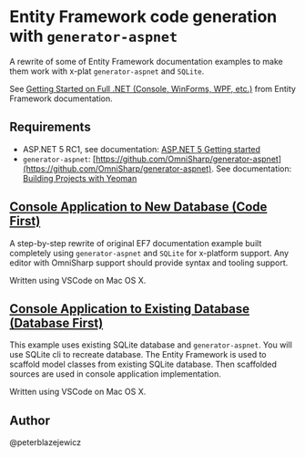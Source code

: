 # Entity Framework code generation with `generator-aspnet`

A rewrite of some of Entity Framework documentation examples to make them work with x-plat `generator-aspnet` and `SQLite`.

See [Getting Started on Full .NET (Console, WinForms, WPF, etc.)](http://ef.readthedocs.org/en/latest/) from Entity Framework documentation.

## Requirements

* ASP.NET 5 RC1, see documentation: [ASP.NET 5 Getting started](https://docs.asp.net/en/latest/getting-started/index.html)
* `generator-aspnet`: [https://github.com/OmniSharp/generator-aspnet](https://github.com/OmniSharp/generator-aspnet). See documentation: [Building Projects with Yeoman](https://docs.asp.net/en/latest/client-side/yeoman.html)


## [Console Application to New Database (Code First)](/src/EFGetStarted.ConsoleApp.NewDb)

A step-by-step rewrite of original EF7 documentation example built completely using `generator-aspnet` and `SQLite` for x-platform support. Any editor with OmniSharp support should provide syntax and tooling support.

Written using VSCode on Mac OS X.

## [Console Application to Existing Database (Database First)](/src/EFGetStarted.ConsoleApp.ExistingDb)

This example uses existing SQLite database and `generator-aspnet`. You will use SQLite cli to recreate database. The Entity Framework is used to scaffold model classes from existing SQLite database. Then scaffolded sources are used in console application implementation.

Written using VSCode on Mac OS X.

## Author
@peterblazejewicz
